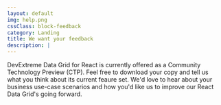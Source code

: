 ```yaml
---
layout: default
img: help.png
cssClass: block-feedback
category: Landing
title: We want your feedback
description: |
---
```


DevExtreme Data Grid for React is currently offered as a Community Technology Preview (CTP). Feel free to download your copy and tell us what you think about its current feaure set. We'd love to hear about your business use-case scenarios and how you'd like us to improve our React Data Grid's going forward.
